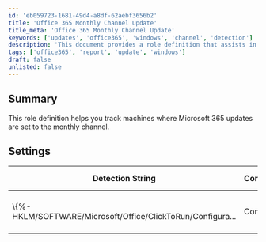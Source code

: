 ```yaml
---
id: 'eb059723-1681-49d4-a8df-62aebf3656b2'
title: 'Office 365 Monthly Channel Update'
title_meta: 'Office 365 Monthly Channel Update'
keywords: ['updates', 'office365', 'windows', 'channel', 'detection']
description: 'This document provides a role definition that assists in identifying machines configured to receive Microsoft 365 updates on the monthly channel. It includes detection strings, comparators, and applicable operating systems for effective tracking.'
tags: ['office365', 'report', 'update', 'windows']
draft: false
unlisted: false
---
```


## Summary

This role definition helps you track machines where Microsoft 365 updates are set to the monthly channel.

## Settings

| Detection String                                           | Comparator | Result                                                                                               | Applicable OS |
|-----------------------------------------------------------|------------|------------------------------------------------------------------------------------------------------|----------------|
| \\\{%-HKLM/SOFTWARE/Microsoft/Office/ClickToRun/Configura... | Contains   | [http://officecdn.microsoft.com/pr/55336b82-a18d-4dd6-b5f6-9e5095c314a6](http://officecdn.microsoft.com/pr/55336b82-a18d-4dd6-b5f6-9e5095c314a6) | Windows        |




